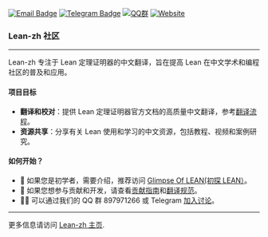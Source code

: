 [![Email Badge](https://img.shields.io/badge/Email-Contact-informational?style=flat&logo=microsoft-outlook&logoColor=white)](mailto:leanprover@outllook.com)
[![Telegram Badge](https://img.shields.io/badge/Telegram-Join_Chat-blue?style=flat&logo=telegram&logoColor=white)](https://t.me/Lean_zh_CN)
[![QQ群](https://img.shields.io/badge/QQ-Join_Group-blue.svg?logo=tencent-qq&style=flat)](http://qm.qq.com/cgi-bin/qm/qr?_wv=1027&k=tC0R88AwoljjpvA2fGAvkucJCOeJnLDR&authKey=AHE8WSVpMeNAoc4Ax8%2BkiM%2FrBkAcpFfcuc7V746wcdIWXYloyGWcn2IkBhpVsumI&noverify=0&group_code=897971266)
[![Website](https://img.shields.io/badge/Website-Visit_US-blue.svg?style=flat)](https://www.leanprover.cn)

### Lean-zh 社区
---

Lean-zh 专注于 Lean 定理证明器的中文翻译，旨在提高 Lean 在中文学术和编程社区的普及和应用。

#### 项目目标
- **翻译和校对**：提供 Lean 定理证明器官方文档的高质量中文翻译，参考[翻译流程](https://github.com/orgs/Lean-zh/projects/2)。
- **资源共享**：分享有关 Lean 使用和学习的中文资源，包括教程、视频和案例研究。

#### 如何开始？

- 📘 如果您是初学者，需要介绍，推荐访问 [Glimpse Of LEAN(初探 LEAN）](https://www.leanprover.cn/GlimpseOfLean/)。
- 🌟 如果您想参与贡献和开发，请查看[贡献指南](./CONTRIBUTING.md)和[翻译规范](https://github.com/Lean-zh/fp-lean-zh/issues/1)。
- 👩‍💻 可以通过我们的 QQ 群 897971266 或 Telegram [加入讨论](https://t.me/Lean_zh_CN)。

---
更多信息请访问 [Lean-zh 主页](https://www.leanprover.cn/).
